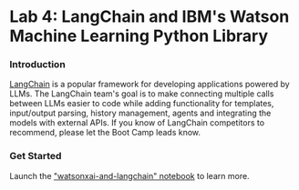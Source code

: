# Lab 4: LangChain and IBM's Watson Machine Learning Python Library

### Introduction
[LangChain](https://docs.langchain.com/docs/) is a popular framework for developing applications powered by LLMs. The LangChain team's goal is to make connecting multiple calls between LLMs easier to code while adding functionality for templates, input/output parsing, history management, agents and integrating the models with external APIs.  If you know of LangChain competitors to recommend, please let the Boot Camp leads know.

### Get Started
Launch the ["watsonxai-and-langchain" notebook](./watsonxai-and-langchain.ipynb) to learn more.
